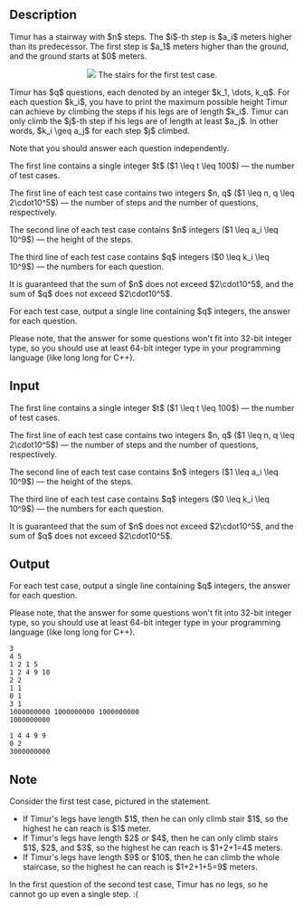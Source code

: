 ## Description

<div><p>Timur has a stairway with $n$ steps. The $i$-th step is $a_i$ meters higher than its predecessor. The first step is $a_1$ meters higher than the ground, and the ground starts at $0$ meters. </p><center> <img class="tex-graphics" src="file://9Ju2VdZl.png" style="max-width: 100.0%;max-height: 100.0%;"> <span class="tex-font-size-small">The stairs for the first test case.</span> </center><p>Timur has $q$ questions, each denoted by an integer $k_1, \dots, k_q$. For each question $k_i$, you have to print the maximum possible height Timur can achieve by climbing the steps if his legs are of length $k_i$. Timur can only climb the $j$-th step if his legs are of length at least $a_j$. In other words, $k_i \geq a_j$ for each step $j$ climbed.</p><p>Note that you should answer each question independently.</p></div><div class="input-specification"><p>The first line contains a single integer $t$ ($1 \leq t \leq 100$)&nbsp;— the number of test cases.</p><p>The first line of each test case contains two integers $n, q$ ($1 \leq n, q \leq 2\cdot10^5$)&nbsp;— the number of steps and the number of questions, respectively.</p><p>The second line of each test case contains $n$ integers ($1 \leq a_i \leq 10^9$)&nbsp;— the height of the steps.</p><p>The third line of each test case contains $q$ integers ($0 \leq k_i \leq 10^9$)&nbsp;— the numbers for each question.</p><p>It is guaranteed that the sum of $n$ does not exceed $2\cdot10^5$, and the sum of $q$ does not exceed $2\cdot10^5$.</p></div><div class="output-specification"><p>For each test case, output a single line containing $q$ integers, the answer for each question.</p><p>Please note, that the answer for some questions won't fit into 32-bit integer type, so you should use at least 64-bit integer type in your programming language (like <span class="tex-font-style-tt">long long</span> for C++).</p></div>

## Input

<p>The first line contains a single integer $t$ ($1 \leq t \leq 100$)&nbsp;— the number of test cases.</p><p>The first line of each test case contains two integers $n, q$ ($1 \leq n, q \leq 2\cdot10^5$)&nbsp;— the number of steps and the number of questions, respectively.</p><p>The second line of each test case contains $n$ integers ($1 \leq a_i \leq 10^9$)&nbsp;— the height of the steps.</p><p>The third line of each test case contains $q$ integers ($0 \leq k_i \leq 10^9$)&nbsp;— the numbers for each question.</p><p>It is guaranteed that the sum of $n$ does not exceed $2\cdot10^5$, and the sum of $q$ does not exceed $2\cdot10^5$.</p>

## Output

<p>For each test case, output a single line containing $q$ integers, the answer for each question.</p><p>Please note, that the answer for some questions won't fit into 32-bit integer type, so you should use at least 64-bit integer type in your programming language (like <span class="tex-font-style-tt">long long</span> for C++).</p>





```input1|2,3,4,8,9,10
3
4 5
1 2 1 5
1 2 4 9 10
2 2
1 1
0 1
3 1
1000000000 1000000000 1000000000
1000000000
```




```output1
1 4 4 9 9 
0 2 
3000000000
```



## Note

<p>Consider the first test case, pictured in the statement. </p><ul> <li> If Timur's legs have length $1$, then he can only climb stair $1$, so the highest he can reach is $1$ meter. </li><li> If Timur's legs have length $2$ or $4$, then he can only climb stairs $1$, $2$, and $3$, so the highest he can reach is $1+2+1=4$ meters. </li><li> If Timur's legs have length $9$ or $10$, then he can climb the whole staircase, so the highest he can reach is $1+2+1+5=9$ meters. </li></ul> In the first question of the second test case, Timur has no legs, so he cannot go up even a single step. <span class="tex-font-style-tt">:(</span>
